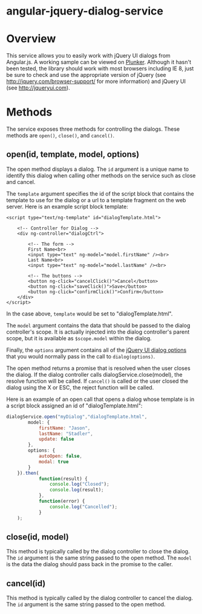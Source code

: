 angular-jquery-dialog-service
=============================

# Overview 
This service allows you to easily work with jQuery UI dialogs from Angular.js. A working sample can be viewed on [Plunker][2]. Although it hasn't been tested, the library should work with most browsers including IE 8, just be sure to check and use the appropriate version of jQuery (see http://jquery.com/browser-support/ for more information) and jQuery UI (see http://jqueryui.com).

# Methods
The service exposes three methods for controlling the dialogs. These methods are `open()`, `close()`, and `cancel()`.

## open(id, template, model, options)
The open method displays a dialog. The `id` argument is a unique name to identify this dialog when calling other methods on the service such as close and cancel.


The `template` argument specifies the id of the script block that contains the template to use for the dialog or a url to a template fragment on the web server. Here is an example script block template:

```
<script type="text/ng-template" id="dialogTemplate.html">

	<!-- Controller for Dialog -->
	<div ng-controller="dialogCtrl">

		<!-- The form -->
		First Name<br>
		<input type="text" ng-model="model.firstName" /><br>
		Last Name<br>
		<input type="text" ng-model="model.lastName" /><br>

		<!-- The buttons -->
		<button ng-click="cancelClick()">Cancel</button>
		<button ng-click="saveClick()">Save</button>
		<button ng-click="confirmClick()">Confirm</button>
	</div>
</script>
```

In the case above, `template` would be set to "dialogTemplate.html".

The `model` argument contains the data that should be passed to the dialog controller's scope. It is actually injected into the dialog controller's parent scope, but it is available as `$scope.model` within the dialog.

Finally, the `options` argument contains all of the [jQuery UI dialog options][1] that you would normally pass in the call to `dialog(options)`.

The open method returns a promise that is resolved when the user closes the dialog. If the dialog controller calls dialogService.close(model), the resolve function will be called. If `cancel()` is called or the user closed the dialog using the X or ESC, the reject function will be called.

Here is an example of an open call that opens a dialog whose template is in a script block assigned an id of "dialogTemplate.html":

```javascript
dialogService.open("myDialog","dialogTemplate.html",
		model: {
			firstName: "Jason",
			lastName: "Stadler",
			update: false
		},
		options: {
			autoOpen: false,
			modal: true
		}
	}).then(
			function(result) {
				console.log("Closed");
				console.log(result);
			},
			function(error) {
				console.log("Cancelled");
			}
	);
```

## close(id, model)

This method is typically called by the dialog controller to close the dialog. The `id` argument is the same string passed to the open method. The `model` is the data the dialog should pass back in the promise to the caller.

## cancel(id)

This method is typically called by the dialog controller to cancel the dialog. The `id` argument is the same string passed to the open method.


[1]: http://api.jquery.ui/dialog  "JQuery UI Dialog Documentation"
[2]: http://plnkr.co/edit/ADYEsplnYr8NHqASCDgS  "Plunker sample"

